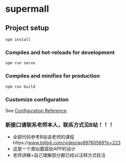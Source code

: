 # supermall

## Project setup
```
npm install
```

### Compiles and hot-reloads for development
```
npm run serve
```

### Compiles and minifies for production
```
npm run build
```

### Customize configuration
See [Configuration Reference](https://cli.vuejs.org/config/).

### 新接口请联系老师本人，联系方式见B站！！！

* 全部代码参考B站该老师的课程https://www.bilibili.com/video/av89760569?p=223 
* 这是一个类似蘑菇街APP的设计
* 老师讲解+自己理解部分都已经以注释方式标注
